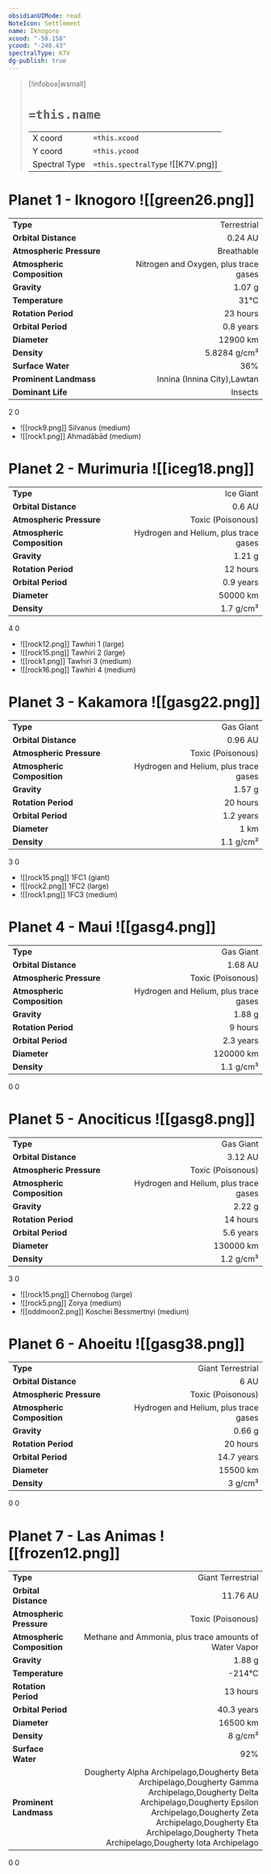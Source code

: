 ```yaml
---
obsidianUIMode: read
NoteIcon: Settlement
name: Iknogoro
xcood: "-50.158"
ycood: "-248.43"
spectralType: K7V
dg-publish: true
---
```

> [!infobox|wsmall]
> # `=this.name`
> | | |
> | - | - |
> | X coord | `=this.xcood` |
> | Y coord| `=this.ycood` |
> | Spectral Type | `=this.spectralType` ![[K7V.png]] |

# Planet 1 - Iknogoro ![[green26.png]]
|                             |                           |
| --------------------------- | -------------------------:|
| **Type**                    |             Terrestrial |
| **Orbital Distance**        |   0.24 AU |
| **Atmospheric Pressure**    |       Breathable |
| **Atmospheric Composition** |      Nitrogen and Oxygen, plus trace gases |
| **Gravity**                 |        1.07 g |
| **Temperature**             |    31°C |
| **Rotation Period**         |  23 hours |
| **Orbital Period** | 0.8 years |
| **Diameter**                |      12900 km | 
| **Density**                 |    5.8284 g/cm³ |
| **Surface Water**           |           36% | 
| **Prominent Landmass**      |         Innina (Innina City),Lawtan | 
| **Dominant Life**           |         Insects |



2
0

- ![[rock9.png]] Silvanus (medium)
- ![[rock1.png]] Ahmadābād (medium)


# Planet 2 - Murimuria ![[iceg18.png]]
|                             |                           |
| --------------------------- | -------------------------:|
| **Type**                    |             Ice Giant |
| **Orbital Distance**        |   0.6 AU |
| **Atmospheric Pressure**    |       Toxic (Poisonous) |
| **Atmospheric Composition** |      Hydrogen and Helium, plus trace gases |
| **Gravity**                 |        1.21 g |
| **Rotation Period**         |  12 hours |
| **Orbital Period** | 0.9 years |
| **Diameter**                |      50000 km | 
| **Density**                 |    1.7 g/cm³ |



4
0

- ![[rock12.png]] Tawhiri 1 (large)
- ![[rock15.png]] Tawhiri 2 (large)
- ![[rock1.png]] Tawhiri 3 (medium)
- ![[rock16.png]] Tawhiri 4 (medium)


# Planet 3 - Kakamora ![[gasg22.png]]
|                             |                           |
| --------------------------- | -------------------------:|
| **Type**                    |             Gas Giant |
| **Orbital Distance**        |   0.96 AU |
| **Atmospheric Pressure**    |       Toxic (Poisonous) |
| **Atmospheric Composition** |      Hydrogen and Helium, plus trace gases |
| **Gravity**                 |        1.57 g |
| **Rotation Period**         |  20 hours |
| **Orbital Period** | 1.2 years |
| **Diameter**                |      1 km | 
| **Density**                 |    1.1 g/cm³ |



3
0

- ![[rock15.png]] 1FC1 (giant)
- ![[rock2.png]] 1FC2 (large)
- ![[rock1.png]] 1FC3 (medium)


# Planet 4 - Maui ![[gasg4.png]]
|                             |                           |
| --------------------------- | -------------------------:|
| **Type**                    |             Gas Giant |
| **Orbital Distance**        |   1.68 AU |
| **Atmospheric Pressure**    |       Toxic (Poisonous) |
| **Atmospheric Composition** |      Hydrogen and Helium, plus trace gases |
| **Gravity**                 |        1.88 g |
| **Rotation Period**         |  9 hours |
| **Orbital Period** | 2.3 years |
| **Diameter**                |      120000 km | 
| **Density**                 |    1.1 g/cm³ |



0
0



# Planet 5 - Anociticus ![[gasg8.png]]
|                             |                           |
| --------------------------- | -------------------------:|
| **Type**                    |             Gas Giant |
| **Orbital Distance**        |   3.12 AU |
| **Atmospheric Pressure**    |       Toxic (Poisonous) |
| **Atmospheric Composition** |      Hydrogen and Helium, plus trace gases |
| **Gravity**                 |        2.22 g |
| **Rotation Period**         |  14 hours |
| **Orbital Period** | 5.6 years |
| **Diameter**                |      130000 km | 
| **Density**                 |    1.2 g/cm³ |



3
0

- ![[rock15.png]] Chernobog (large)
- ![[rock5.png]] Zorya (medium)
- ![[oddmoon2.png]] Koschei Bessmertnyi (medium)


# Planet 6 - Ahoeitu ![[gasg38.png]]
|                             |                           |
| --------------------------- | -------------------------:|
| **Type**                    |             Giant Terrestrial |
| **Orbital Distance**        |   6 AU |
| **Atmospheric Pressure**    |       Toxic (Poisonous) |
| **Atmospheric Composition** |      Hydrogen and Helium, plus trace gases |
| **Gravity**                 |        0.66 g |
| **Rotation Period**         |  20 hours |
| **Orbital Period** | 14.7 years |
| **Diameter**                |      15500 km | 
| **Density**                 |    3 g/cm³ |



0
0



# Planet 7 - Las Animas ![[frozen12.png]]
|                             |                           |
| --------------------------- | -------------------------:|
| **Type**                    |             Giant Terrestrial |
| **Orbital Distance**        |   11.76 AU |
| **Atmospheric Pressure**    |       Toxic (Poisonous) |
| **Atmospheric Composition** |      Methane and Ammonia, plus trace amounts of Water Vapor |
| **Gravity**                 |        1.88 g |
| **Temperature**             |    -214°C |
| **Rotation Period**         |  13 hours |
| **Orbital Period** | 40.3 years |
| **Diameter**                |      16500 km | 
| **Density**                 |    8 g/cm³ |
| **Surface Water**           |           92% | 
| **Prominent Landmass**      |         Dougherty Alpha Archipelago,Dougherty Beta Archipelago,Dougherty Gamma Archipelago,Dougherty Delta Archipelago,Dougherty Epsilon Archipelago,Dougherty Zeta Archipelago,Dougherty Eta Archipelago,Dougherty Theta Archipelago,Dougherty Iota Archipelago | 



0
0




